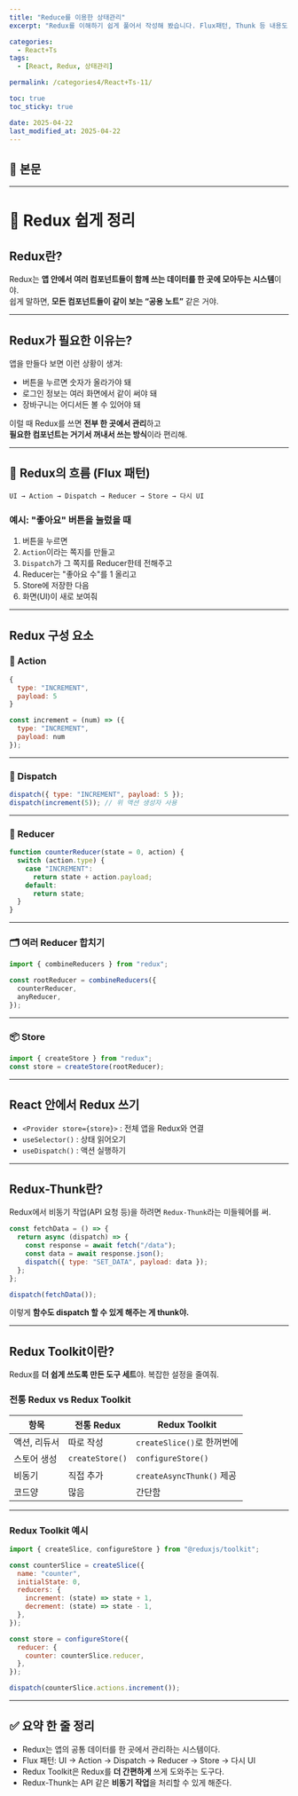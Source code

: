 ```yaml
---
title: "Reduce를 이용한 상태관리"
excerpt: "Redux를 이해하기 쉽게 풀어서 작성해 봤습니다. Flux패턴, Thunk 등 내용도 담았어요"

categories:
  - React+Ts
tags:
  - [React, Redux, 상태관리]

permalink: /categories4/React+Ts-11/

toc: true
toc_sticky: true

date: 2025-04-22
last_modified_at: 2025-04-22
---
```


## 🦥 본문

---

# 🧠 Redux 쉽게 정리

## Redux란?

Redux는 **앱 안에서 여러 컴포넌트들이 함께 쓰는 데이터를 한 곳에 모아두는 시스템**이야.  
쉽게 말하면, **모든 컴포넌트들이 같이 보는 “공용 노트”** 같은 거야.

---

## Redux가 필요한 이유는?

앱을 만들다 보면 이런 상황이 생겨:

- 버튼을 누르면 숫자가 올라가야 돼
- 로그인 정보는 여러 화면에서 같이 써야 돼
- 장바구니는 어디서든 볼 수 있어야 돼

이럴 때 Redux를 쓰면 **전부 한 곳에서 관리**하고  
**필요한 컴포넌트는 거기서 꺼내서 쓰는 방식**이라 편리해.

---

## 🔁 Redux의 흐름 (Flux 패턴)

```
UI → Action → Dispatch → Reducer → Store → 다시 UI
```

### 예시: "좋아요" 버튼을 눌렀을 때

1. 버튼을 누르면
2. `Action`이라는 쪽지를 만들고
3. `Dispatch`가 그 쪽지를 Reducer한테 전해주고
4. Reducer는 "좋아요 수"를 1 올리고
5. Store에 저장한 다음
6. 화면(UI)이 새로 보여줘

---

## Redux 구성 요소

### 📮 Action

```js
{
  type: "INCREMENT",
  payload: 5
}

const increment = (num) => ({
  type: "INCREMENT",
  payload: num
});
```

---

### 🚚 Dispatch

```js
dispatch({ type: "INCREMENT", payload: 5 });
dispatch(increment(5)); // 위 액션 생성자 사용
```

---

### 🧠 Reducer

```js
function counterReducer(state = 0, action) {
  switch (action.type) {
    case "INCREMENT":
      return state + action.payload;
    default:
      return state;
  }
}
```

---

### 🗂️ 여러 Reducer 합치기

```js
import { combineReducers } from "redux";

const rootReducer = combineReducers({
  counterReducer,
  anyReducer,
});
```

---

### 📦 Store

```js
import { createStore } from "redux";
const store = createStore(rootReducer);
```

---

## React 안에서 Redux 쓰기

- `<Provider store={store}>` : 전체 앱을 Redux와 연결
- `useSelector()` : 상태 읽어오기
- `useDispatch()` : 액션 실행하기

---

## Redux-Thunk란?

Redux에서 비동기 작업(API 요청 등)을 하려면 `Redux-Thunk`라는 미들웨어를 써.

```js
const fetchData = () => {
  return async (dispatch) => {
    const response = await fetch("/data");
    const data = await response.json();
    dispatch({ type: "SET_DATA", payload: data });
  };
};

dispatch(fetchData());
```

이렇게 **함수도 dispatch 할 수 있게 해주는 게 thunk야.**

---

## Redux Toolkit이란?

Redux를 **더 쉽게 쓰도록 만든 도구 세트**야. 복잡한 설정을 줄여줘.

### 전통 Redux vs Redux Toolkit

| 항목         | 전통 Redux      | Redux Toolkit              |
| ------------ | --------------- | -------------------------- |
| 액션, 리듀서 | 따로 작성       | `createSlice()`로 한꺼번에 |
| 스토어 생성  | `createStore()` | `configureStore()`         |
| 비동기       | 직접 추가       | `createAsyncThunk()` 제공  |
| 코드양       | 많음            | 간단함                     |

---

### Redux Toolkit 예시

```js
import { createSlice, configureStore } from "@reduxjs/toolkit";

const counterSlice = createSlice({
  name: "counter",
  initialState: 0,
  reducers: {
    increment: (state) => state + 1,
    decrement: (state) => state - 1,
  },
});

const store = configureStore({
  reducer: {
    counter: counterSlice.reducer,
  },
});

dispatch(counterSlice.actions.increment());
```

---

## ✅ 요약 한 줄 정리

- Redux는 앱의 공통 데이터를 한 곳에서 관리하는 시스템이다.
- Flux 패턴: UI → Action → Dispatch → Reducer → Store → 다시 UI
- Redux Toolkit은 Redux를 **더 간편하게** 쓰게 도와주는 도구다.
- Redux-Thunk는 API 같은 **비동기 작업**을 처리할 수 있게 해준다.
